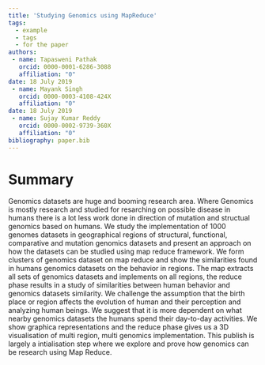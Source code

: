 ```yaml
---
title: 'Studying Genomics using MapReduce'
tags:
  - example
  - tags
  - for the paper
authors:
 - name: Tapasweni Pathak
   orcid: 0000-0001-6286-3088
   affiliation: "0"
date: 18 July 2019
 - name: Mayank Singh
   orcid: 0000-0003-4108-424X
   affiliation: "0"
date: 18 July 2019
 - name: Sujay Kumar Reddy
   orcid: 0000-0002-9739-360X
   affiliation: "0"
bibliography: paper.bib
---
```


# Summary

Genomics datasets are huge and booming research area. Where Genomics is
mostly research and studied for resarching on possible disease in humans there is
a lot less work done in direction of mutation and structual genomics based on humans.
We study the implementation of 1000 genomes datasets in geographical regions of
structural, functional, comparative and mutation genomics datasets and present an
approach on how the datasets can be studied using map reduce framework. We form
clusters of genomics dataset on map reduce and show the similarities found in humans
genomics datasets on the behavior in regions. The map extracts all sets of genomics
datasets and implements on all regions, the reduce phase results in a study of similarities
between human behavior and genomics datasets similarity. We challenge the assumption
that the birth place or region affects the evolution of human and their perception
and analyzing human beings. We suggest that it is more dependent on what nearby
genomics datasets the humans spend their day-to-day activities. We show graphica representations
and the reduce phase gives us a 3D visualisation of multi region, multi genomics implementation. This publish is largely a intialisation step where we explore and prove how genomics can be research using Map Reduce.
